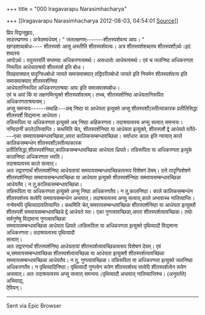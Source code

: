 +++
title = "000 Iragavarapu Narasimhacharya"

+++
[[Iragavarapu Narasimhacharya	2012-08-03, 04:54:01 [Source](https://groups.google.com/g/bvparishat/c/DXctPyqNJw0)]]



प्रिय विद्वत्सुहृदः,  
सादरम्प्रणम्य। अत्रेदमवधेयम्।     " जललक्षणम्-------शीतस्पर्शवत्य आपः। "  
खण्डशाब्दबोधः---- शीतस्पर्शः आसु अस्तीति शीतस्पर्शवत्यः। अत्र शीतस्पर्शशब्दस्य शीतस्पर्शोऽर्थः।इदं शब्दस्य  
 आपोऽर्थः। तदुत्तरवर्ति सप्तम्याः अधिकरणत्वमर्थः। असधातोः आधेयत्वमर्थः। एवं च जलनिष्ठ अधिकरणता निरूपित आधेयताश्रयो शीतस्पर्श इति बोधः।  
विग्रहवाक्यात् यादृग्विधबोधो जायते समासवाक्यात् तद्विपरीतबोधो जायते इति नियमेन शीतस्पर्शवत्य इति समासवाक्यात् शीतस्पर्शनिष्ठ  
आधेयतानिरूपित अधिकरणताश्रयाः आपः इति समासवाक्यबोधः।  
एवं च अपां किं वा लक्षणमित्युक्ते शीतस्पर्शवत्वम्। तच्च, शीतस्पर्शनिष्ठ आधेयतानिरूपित अधिकरणताश्रयत्वम्।  
अप्सु समन्वयः------तथाहिः---अब् निष्ठा या आधेयता इत्युक्ते अप्सु शीतस्पर्शोऽस्तीत्याकारक प्रतीतिसिद्धा शीतस्पर्शे विद्यमाना आधेयता।  
 तन्निरूपिता या अधिकरणता इत्युक्ते अब् निष्ठा अहिकरणता। तदाश्रयत्वस्य अप्सु सत्वात् समन्वयः।  
नन्विदानीं कालेऽतिव्याप्तिः। कथमिति चेत्, शीतस्पर्शनिष्ठा या आधेयता इत्युक्ते, शीतस्पर्शे द्वे आधेयते वर्तेते----एका समवायसम्बन्धावच्छिन्ना,अपरा कालिकसम्बन्धावच्छिन्ना। सर्वाधारः कालः इति न्यायात् काले कालिकसम्बन्धेन शीतस्पर्शोऽस्तीत्याकारक  
प्रतीतिसिद्धा,शीतस्पर्शनिष्ठा,कालिकसम्बन्धावच्छिन्ना आधेयता ध्रियते। तन्निरूपिता या अधिकरणता इत्युके कालनिष्ठा अधिकरणता भवति।  
तदाश्रयत्वस्य काले सत्वात्।  
अतः तद्वारणार्थं शीतस्पर्शनिष्ठ आधेयतायां समवायसम्बन्धावच्छिन्नत्वरूप विशेषणं देयम्। दत्ते तादृग्विशेषणे शीतस्पर्शनिष्ठा समवायसम्बन्धावच्छिन्ना या आधेयता इत्युक्ते शीतस्पर्शनिष्ठा समवायसम्बन्धावच्छिन्ना आधेयतैव। न तु,कालिकसम्बन्धावच्छिन्ना।  
तन्निरूपिता या अधिकरणता इत्युक्ते अप्सु निष्ठा अधिकरणतैव। न तु,कालनिष्ठा। काले कालिकसम्बन्धेन शीतस्पर्शस्य सत्वेपि समवायसम्बन्धेन अभावात्। तदाश्रयत्वस्य अप्सु सत्वात्,काले अभावाच्च नातिव्याप्तिः।  
नन्वेवमपि पृथिव्यादावतिव्याप्तिः। कथमिति चेत्,समवायसम्बन्धावच्छिन्ना शीतस्पर्शनिष्ठा या आधेयता इत्युक्तौ शीतस्पर्शे समवायसम्बन्धावच्छिन्ने द्वे आधेयते स्तः। एका गुणत्वावच्छिन्ना,अपरा शीतस्पर्शत्वावच्छिन्ना। तयोः सर्वगुणेषु विद्यमाना गुणत्वावच्छिन्ना  
समवायसम्बन्धावच्छिन्ना आधेयता ध्रियते।तन्निरूपिता या अधिकरणता इत्युक्ते पृथिव्यादौ विद्यमाना अधिकरणता। तदाश्रयत्वस्य पृथिव्यादौ  
सत्वात्।  
अतः तद्वारणार्थं शीतस्पर्शनिष्ठ आधेयतायां शीतस्पर्शत्वावच्छिन्नत्वरूप विशेषणं देयम्। एवं च,समवायसम्बन्धावच्छिन्ना शीतस्पर्शत्वावच्छिन्ना या आधेयता इत्युक्तौ शीतस्पर्शत्वावच्छिन्ना समवायसम्बन्धावच्छिन्ना आधेयतैव। न तु, गुणत्वावच्छिन्ना। तन्निरूपिता या अधिकरणता इत्युक्ते जलनिष्ठा अधिकरणतैव। न पृथिव्यादिनिष्ठा। पृथिव्यादौ गुणत्वेन रूपेण शीतस्पर्शस्य सत्वेपि शीतस्पर्शत्वेन रूपेण अभावात्। अतः तदाश्रयत्वस्य अप्सु सत्वात् समन्वयः।पृथिव्यादौ अभावात् नातिव्याप्तिश्च। (अनुवर्तते)  
अभिवाद्य,  
ऐवियन्।  
  
  

  

---

Sent via Epic Browser

